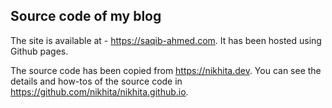 ## Source code of my blog

The site is available at - https://saqib-ahmed.com. It has been hosted using Github pages.

The source code has been copied from https://nikhita.dev. You can see the details and how-tos of the source code in https://github.com/nikhita/nikhita.github.io.
